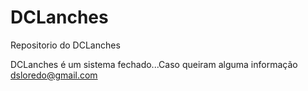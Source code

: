 DCLanches
=========

Repositorio do DCLanches

DCLanches é um sistema fechado...Caso queiram alguma informação dsloredo@gmail.com
